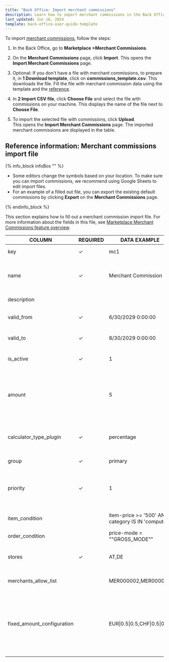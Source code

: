 ```yaml
---
title: "Back Office: Import merchant commissions"
description: Learn how to import merchant commissions in the Back Office
last_updated: Jun 16, 2024
template: back-office-user-guide-template
---
```


To import [merchant commissions](/docs/pbc/all/merchant-management/202407.0/marketplace/marketplace-merchant-commission-feature-overview.html), follow the steps:

1. In the Back Office, go to **Marketplace&nbsp;<span aria-label="and then">></span>Merchant Commissions**.
2. On the **Merchant Commissions** page, click **Import**.
  This opens the **Import Merchant Commissions** page.

3. Optional: If you don't have a file with merchant commissions, to prepare it, in **1 Download template**, click on **commissions_template.csv**.
  This downloads the file. Fill the file with merchant commission data using the template and the [reference](#reference-information-merchant-commissions-import-file).

4. In **2 Import CSV file**, click **Choose File** and select the file with commissions on your machine.
  This displays the name of the file next to **Choose File**.

5. To import the selected file with commissions, click **Upload**.  
  This opens the **Import Merchant Commissions** page. The imported merchant commissions are displayed in the table.

## Reference information: Merchant commissions import file

{% info_block infoBox "" %}

* Some editors change the symbols based on your location. To make sure you can import commissions, we recommend using Google Sheets to edit import files.
* For an example of a filled out file, you can export the existing default commissions by clicking **Export** on the **Merchant Commissions** page.


{% endinfo_block %}

This section explains how to fill out a merchant commission import file. For more information about the fields in this file, see [Marketplace Merchant Commissions feature overview](/docs/pbc/all/merchant-management/202407.0/marketplace/marketplace-merchant-commission-feature-overview.html).

<table>
<thead>
<tr>
<th>COLUMN</th>
<th>REQUIRED</th>
<th>DATA EXAMPLE</th>
<th>DATA EXPLANATION</th>
</tr>
</thead>
<tbody>
<tr>
<td>key</td>
<td>✓</td>
<td>mc1</td>
<td>Unique identifier of the merchant commission.</td>
</tr>
<tr>
<td>name</td>
<td>✓</td>
<td>Merchant Commission 1</td>
<td>Name of the merchant commission. Accepted length: from 1 to 255 characters. Must be unique.</td>
</tr>
<tr>
<td>description</td>
<td></td>
<td></td>
<td>Description of the merchant commission.</td>
</tr>
<tr>
<td>valid_from</td>
<td>✓</td>
<td>6/30/2029 0:00:00</td>
<td>Start date of the merchant commission validity in UTC.</td>
</tr>
<tr>
<td>valid_to</td>
<td>✓</td>
<td>8/30/2029 0:00:00</td>
<td>End date of the merchant commission validity in UTC.</td>
</tr>
<tr>
<td>is_active</td>
<td>✓</td>
<td>1</td>
<td>Defines if the merchant commission is active(1) or inactive(0).</td>
</tr>
<tr>
<td>amount</td>
<td></td>
<td>5</td>
<td>Commission in percentage. Accepts decimals—for example, <code>10.99</code> would mean 10.99%. If <code>calculator_type_plugin</code> is set to <code>fixed</code>, <code>amount</code> must be <code>0</code>.</td>
</tr>
<tr>
<td>calculator_type_plugin</td>
<td>✓</td>
<td>percentage</td>
<td>Defines how commission is calculated. By default, accepts <code>percentage</code> and <code>fixed</code>.</td>
</tr>
<tr>
<td>group</td>
<td>✓</td>
<td>primary</td>
<td>Can be <code>primary</code> or <code>secondary</code>.</td>
</tr>
<tr>
<td>priority</td>
<td>✓</td>
<td>1</td>
<td>Defines which commission to apply within a group. Priority is defined in an ascending order starting from one.</td>
</tr>
<tr>
<td>item_condition</td>
<td></td>
<td>item-price &gt;= &#39;500&#39; AND category IS IN &#39;computer&#39;</td>
<td>Condition for the item. <code>500</code> refers to 500$ in this case.</td>
</tr>
<tr>
<td>order_condition</td>
<td></td>
<td>price-mode = &quot;&quot;GROSS_MODE&quot;&quot;</td>
<td>Condition for the order.</td>
</tr>
<tr>
<td>stores</td>
<td>✓</td>
<td>AT,DE</td>
<td>Defines the stores to apply the commission in. accepts multiple values.</td>
</tr>
<tr>
<td>merchants_allow_list</td>
<td></td>
<td>MER000002,MER000006</td>
<td>One or more merchants to apply the commission to.</td>
</tr>
<tr>
<td>fixed_amount_configuration</td>
<td></td>
<td> EUR|0.5|0.5,CHF|0.5|0.5</td>
<td>Defines fixed amount commission configuration in case a fixed commission needs to be applied to each item in the order. Format: <code>CURRENCY|GROSS AMOUNT|NET AMOUNT</code>.<code>0.5</code> refers to 50 cents in this example.</td>
</tr>
</tbody>
</table>
